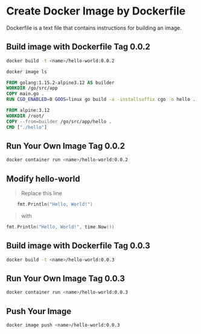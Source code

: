 # Create Docker Image by Dockerfile

Dockerfile is a text file that contains instructions for building an image.

## Build image with Dockerfile Tag 0.0.2

```sh
docker build -t <name>/hello-world:0.0.2
```

```sh
docker image ls
```

```dockerfile
FROM golang:1.15.2-alpine3.12 AS builder
WORKDIR /go/src/app
COPY main.go .
RUN CGO_ENABLED=0 GOOS=linux go build -a -installsuffix cgo -o hello .

FROM alpine:3.12
WORKDIR /root/
COPY --from=builder /go/src/app/hello .
CMD ["./hello"]
```

## Run Your Own Image Tag 0.0.2

```sh
docker container run <name>/hello-world:0.0.2
```

## Modify hello-world

> Replace this line

```go
    fmt.Println("Hello, World!")
```

> with

```go
fmt.Println("Hello, World!", time.Now())
```

## Build image with Dockerfile Tag 0.0.3

```sh
docker build -t <name>/hello-world:0.0.3
```

## Run Your Own Image Tag 0.0.3

```sh
docker container run <name>/hello-world:0.0.3
```

## Push Your Image

```sh
docker image push <name>/hello-world:0.0.3
```
